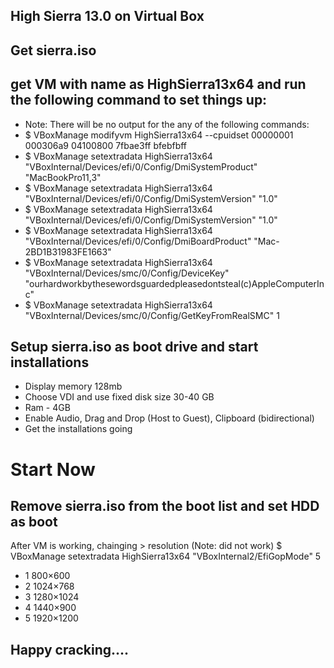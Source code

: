 ## High Sierra 13.0 on Virtual Box

## Get sierra.iso


## get VM with name as HighSierra13x64 and run the following command to set things up:
- Note: There will be no output for the any of the following commands:
- $ VBoxManage modifyvm HighSierra13x64 --cpuidset 00000001 000306a9 04100800 7fbae3ff bfebfbff
- $ VBoxManage setextradata HighSierra13x64 "VBoxInternal/Devices/efi/0/Config/DmiSystemProduct" "MacBookPro11,3"
- $ VBoxManage setextradata HighSierra13x64 "VBoxInternal/Devices/efi/0/Config/DmiSystemVersion" "1.0"
- $ VBoxManage setextradata HighSierra13x64 "VBoxInternal/Devices/efi/0/Config/DmiSystemVersion" "1.0"
- $ VBoxManage setextradata HighSierra13x64 "VBoxInternal/Devices/efi/0/Config/DmiBoardProduct" "Mac-2BD1B31983FE1663"
- $ VBoxManage setextradata HighSierra13x64 "VBoxInternal/Devices/smc/0/Config/DeviceKey" "ourhardworkbythesewordsguardedpleasedontsteal(c)AppleComputerInc"
- $ VBoxManage setextradata HighSierra13x64 "VBoxInternal/Devices/smc/0/Config/GetKeyFromRealSMC" 1

## Setup sierra.iso as boot drive and start installations
 - Display memory 128mb
 - Choose VDI and use fixed disk size 30-40 GB
 - Ram - 4GB
 - Enable Audio, Drag and Drop (Host to Guest), Clipboard (bidirectional)
 - Get the installations going

# Start Now
##  Remove sierra.iso from the boot list and set HDD as boot 
After VM is working, chainging > resolution (Note: did not work)
$ VBoxManage setextradata HighSierra13x64 "VBoxInternal2/EfiGopMode" 5
- 1  800×600
- 2 1024×768
- 3 1280×1024
- 4 1440×900
- 5 1920×1200

## Happy cracking....
